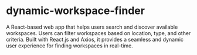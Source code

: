 # dynamic-workspace-finder
A React-based web app that helps users search and discover available workspaces. Users can filter workspaces based on location, type, and other criteria. Built with React.js and Axios, it provides a seamless and dynamic user experience for finding workspaces in real-time.
